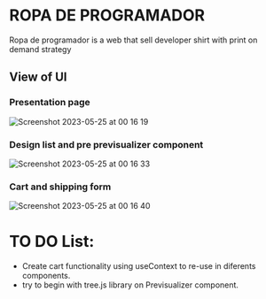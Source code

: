 # ROPA DE PROGRAMADOR
Ropa de programador is a web that sell developer shirt with print on demand strategy

## View of UI 

### Presentation page
![Screenshot 2023-05-25 at 00 16 19](https://github.com/julioperezdev/com.ropadeprogramador.web/assets/67208692/7be955ab-638d-416b-b3e0-9a550b8792cc)

### Design list and pre previsualizer component
![Screenshot 2023-05-25 at 00 16 33](https://github.com/julioperezdev/com.ropadeprogramador.web/assets/67208692/27b09187-c6b3-4cad-a150-358c203ac7d0)

### Cart and shipping form
![Screenshot 2023-05-25 at 00 16 40](https://github.com/julioperezdev/com.ropadeprogramador.web/assets/67208692/73e18ed7-e453-45f4-83b2-a7f4d8daf72a)

# TO DO List:

- Create cart functionality using useContext to re-use in diferents components.
- try to begin with tree.js library on Previsualizer component. 

